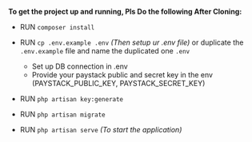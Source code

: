 **To get the project up and running, Pls Do the following After Cloning:**

- RUN `composer install`

- RUN `cp .env.example .env` _(Then setup ur .env file)_ 
or duplicate the `.env.example` file and name the duplicated one `.env`

    - Set up DB connection in .env
    - Provide your paystack public and secret key in the env (PAYSTACK_PUBLIC_KEY, PAYSTACK_SECRET_KEY)

- RUN `php artisan key:generate`

- RUN `php artisan migrate`

- RUN `php artisan serve` _(To start the application)_

